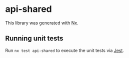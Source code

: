 # api-shared

This library was generated with [Nx](https://nx.dev).

## Running unit tests

Run `nx test api-shared` to execute the unit tests via [Jest](https://jestjs.io).
